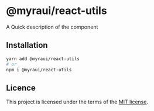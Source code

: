 # @myraui/react-utils

A Quick description of the component

## Installation

```sh
yarn add @myraui/react-utils
# or
npm i @myraui/react-utils
```

## Licence

This project is licensed under the terms of the
[MIT license](https://github.com/gitaumoses4@gmail.com/myraui/blob/master/LICENSE).
